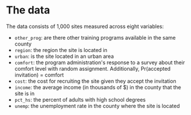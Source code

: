 # The data

The data consists of 1,000 sites measured across eight variables:
- `other_prog`: are there other training programs available in the same county
- `region`: the region the site is located in
- `urban`: is the site located in an urban area
- `comfort`: the program administration's response to a survey about their comfort level with random assignment. Additionally, Pr(accepted invitation) = comfort
- `cost`: the cost for recruiting the site given they accept the invitation
- `income`: the average income (in thousands of $) in the county that the site is in
- `pct_hs`: the percent of adults with high school degrees
- `unemp`: the unemployment rate in the county where the site is located

<br>